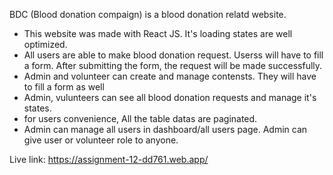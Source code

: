 BDC (Blood donation compaign) is a blood donation relatd website. 
- This website was made with React JS. It's loading states are well optimized. 
- All users are able to make blood donation request. Userss will have to fill a form. After submitting the form, the request will be made successfully.
- Admin and volunteer can create and manage contensts. They will have to fill a form as well
- Admin, vulunteers can see all blood donation requests and manage it's states.
- for users convenience, All the table datas are paginated.
- Admin can manage all users in dashboard/all users page. Admin can give user or volunteer role to anyone.


Live link: https://assignment-12-dd761.web.app/
